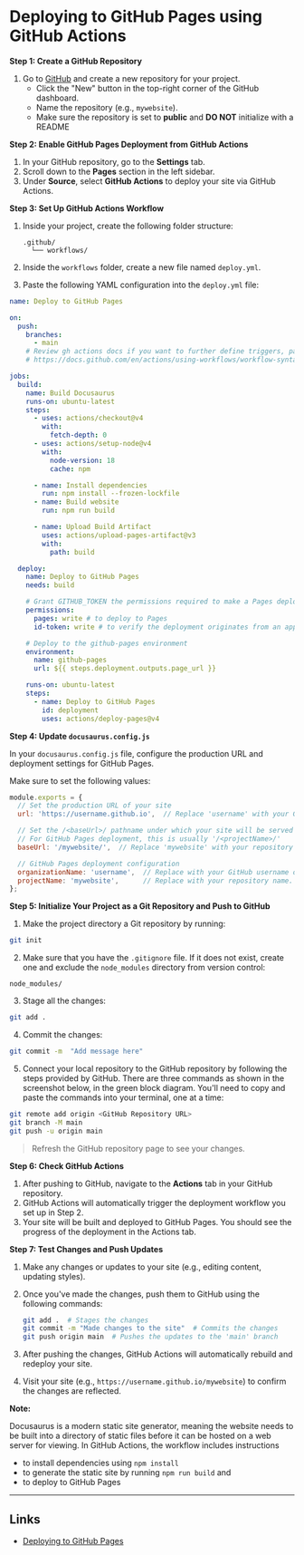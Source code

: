 # Deploying to GitHub Pages using GitHub Actions

**Step 1: Create a GitHub Repository**

1. Go to [GitHub](https://github.com) and create a new repository for your project.
   - Click the "New" button in the top-right corner of the GitHub dashboard.
   - Name the repository (e.g., `mywebsite`).
   - Make sure the repository is set to **public** and **DO NOT** initialize with a README

**Step 2: Enable GitHub Pages Deployment from GitHub Actions**

1. In your GitHub repository, go to the **Settings** tab.
2. Scroll down to the **Pages** section in the left sidebar.
3. Under **Source**, select **GitHub Actions** to deploy your site via GitHub Actions.


**Step 3: Set Up GitHub Actions Workflow**

1. Inside your project, create the following folder structure:
   ```
   .github/
     └── workflows/
   ```

2. Inside the `workflows` folder, create a new file named `deploy.yml`.

3. Paste the following YAML configuration into the `deploy.yml` file:

```yaml
name: Deploy to GitHub Pages

on:
  push:
    branches:
      - main
    # Review gh actions docs if you want to further define triggers, paths, etc
    # https://docs.github.com/en/actions/using-workflows/workflow-syntax-for-github-actions#on

jobs:
  build:
    name: Build Docusaurus
    runs-on: ubuntu-latest
    steps:
      - uses: actions/checkout@v4
        with:
          fetch-depth: 0
      - uses: actions/setup-node@v4
        with:
          node-version: 18
          cache: npm

      - name: Install dependencies
        run: npm install --frozen-lockfile
      - name: Build website
        run: npm run build

      - name: Upload Build Artifact
        uses: actions/upload-pages-artifact@v3
        with:
          path: build

  deploy:
    name: Deploy to GitHub Pages
    needs: build

    # Grant GITHUB_TOKEN the permissions required to make a Pages deployment
    permissions:
      pages: write # to deploy to Pages
      id-token: write # to verify the deployment originates from an appropriate source

    # Deploy to the github-pages environment
    environment:
      name: github-pages
      url: ${{ steps.deployment.outputs.page_url }}

    runs-on: ubuntu-latest
    steps:
      - name: Deploy to GitHub Pages
        id: deployment
        uses: actions/deploy-pages@v4
```


**Step 4: Update `docusaurus.config.js`**

In your `docusaurus.config.js` file, configure the production URL and deployment settings for GitHub Pages. 

Make sure to set the following values:

```javascript
module.exports = {
  // Set the production URL of your site
  url: 'https://username.github.io',  // Replace 'username' with your GitHub username or organization name.

  // Set the /<baseUrl>/ pathname under which your site will be served
  // For GitHub Pages deployment, this is usually '/<projectName>/'
  baseUrl: '/mywebsite/',  // Replace 'mywebsite' with your repository name.

  // GitHub Pages deployment configuration
  organizationName: 'username',  // Replace with your GitHub username or organization.
  projectName: 'mywebsite',      // Replace with your repository name.
};
```

**Step 5: Initialize Your Project as a Git Repository and Push to GitHub**

1. Make the project directory a Git repository by running:

```bash
git init
```

2. Make sure that you have the `.gitignore` file. If it does not exist, create one and exclude the `node_modules` directory from version control:

```
node_modules/
``` 

3. Stage all the changes:

```bash
git add .
```

4. Commit the changes:

```bash
git commit -m  "Add message here"
```

5. Connect your local repository to the GitHub repository by following the steps provided by GitHub. There are three commands as shown in the screenshot below, in the green block diagram. You'll need to copy and paste the commands into your terminal, one at a time:


```bash
git remote add origin <GitHub Repository URL>
git branch -M main
git push -u origin main 
```

> Refresh the GitHub repository page to see your changes.


**Step 6: Check GitHub Actions**

1. After pushing to GitHub, navigate to the **Actions** tab in your GitHub repository.
2. GitHub Actions will automatically trigger the deployment workflow you set up in Step 2.
3. Your site will be built and deployed to GitHub Pages. You should see the progress of the deployment in the Actions tab.

**Step 7: Test Changes and Push Updates**

1. Make any changes or updates to your site (e.g., editing content, updating styles).
2. Once you've made the changes, push them to GitHub using the following commands:
   ```bash
   git add .  # Stages the changes
   git commit -m "Made changes to the site"  # Commits the changes
   git push origin main  # Pushes the updates to the 'main' branch
   ```

3. After pushing the changes, GitHub Actions will automatically rebuild and redeploy your site.
4. Visit your site (e.g., `https://username.github.io/mywebsite`) to confirm the changes are reflected.


**Note:**

Docusaurus is a modern static site generator, meaning the website needs to be built into a directory of static files before it can be hosted on a web server for viewing. In GitHub Actions, the workflow includes instructions 
- to install dependencies using `npm install`
- to generate the static site by running `npm run build` and 
- to deploy to GitHub Pages



---

## Links

- [Deploying to GitHub Pages](https://docusaurus.io/docs/deployment#deploying-to-github-pages)